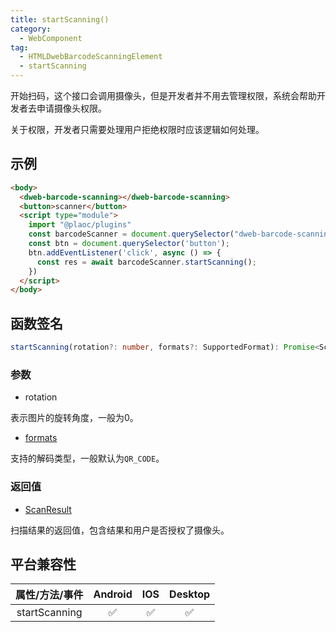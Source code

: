```yaml
---
title: startScanning()
category:
  - WebComponent
tag:
  - HTMLDwebBarcodeScanningElement
  - startScanning
---
```


开始扫码，这个接口会调用摄像头，但是开发者并不用去管理权限，系统会帮助开发者去申请摄像头权限。

关于权限，开发者只需要处理用户拒绝权限时应该逻辑如何处理。

## 示例

```html
<body>
  <dweb-barcode-scanning></dweb-barcode-scanning>
  <button>scanner</button>
  <script type="module">
    import "@plaoc/plugins"
    const barcodeScanner = document.querySelector("dweb-barcode-scanning")!
    const btn = document.querySelector('button');
    btn.addEventListener('click', async () => {
      const res = await barcodeScanner.startScanning();
    })
  </script>
</body>
```

## 函数签名

```ts
startScanning(rotation?: number, formats?: SupportedFormat): Promise<ScanResult>
```

### 参数

- rotation

表示图片的旋转角度，一般为0。

- [formats](../interface/supported-format.md)

支持的解码类型，一般默认为`QR_CODE`。


### 返回值

- [ScanResult](../interface/scan-result.md)

扫描结果的返回值，包含结果和用户是否授权了摄像头。

## 平台兼容性

| 属性/方法/事件 | Android | IOS | Desktop |
| :------------: | :-----: | :-: | :-----: |
| startScanning  |   ✅    | ✅  |   ✅    |
